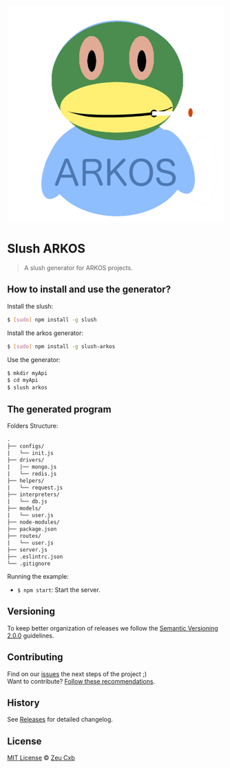 ![Slush arkos Logo](https://github.com/ZeuCxb/slush-arkos/blob/master/logo.png)

# Slush ARKOS

> A slush generator for ARKOS projects.

## How to install and use the generator?

Install the slush:

```sh
$ [sudo] npm install -g slush
```

Install the arkos generator:

```sh
$ [sudo] npm install -g slush-arkos
```

Use the generator:

```sh
$ mkdir myApi
$ cd myApi
$ slush arkos
```

## The generated program

Folders Structure:

	.
	├── configs/
	|   └── init.js
	├── drivers/
	|   |── mongo.js
	|   └── redis.js
	├── helpers/
	|   └── request.js
	├── interpreters/
	|   └── db.js
	├── models/
	|   └── user.js
	├── node-modules/
	├── package.json
	├── routes/
	|   └── user.js
	├── server.js
	├── .eslintrc.json
	└── .gitignore

Running the example:

- `$ npm start`: Start the server.

## Versioning

To keep better organization of releases we follow the [Semantic Versioning 2.0.0](http://semver.org/) guidelines.

## Contributing

Find on our [issues](https://github.com/ZeuCxb/slush-arkos/issues/) the next steps of the project ;)
<br>
Want to contribute? [Follow these recommendations](https://github.com/ZeuCxb/slush-arkos/blob/master/CONTRIBUTING.md).

## History

See [Releases](https://github.com/ZeuCxb/slush-arkos/releases) for detailed changelog.

## License

[MIT License](https://github.com/ZeuCxb/slush-arkos/blob/master/LICENSE.md) © [Zeu Cxb](https://www.youtube.com/EuProgramadorOficial)
